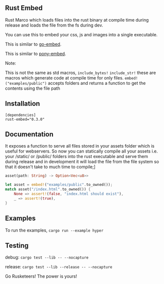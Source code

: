 ## Rust Embed
Rust Marco which loads files into the rust binary at compile time during release and loads the file from the fs during dev.

You can use this to embed your css, js and images into a single executable.

This is similar to [go-embed](https://github.com/pyros2097/go-embed).

This is similar to [pony-embed](https://github.com/pyros2097/pony-embed).

Note:
 
This is not the same as std macros,
`include_bytes!`
`include_str!`
these are macros which generate code at compile time for only files.
`embed!("examples/public")` accepts folders and returns a function to get the contents using the file path

## Installation

```
[dependencies]
rust-embed="0.3.0"
```

## Documentation
It exposes a function to serve all files stored in your assets folder which is useful for webservers. So now you can statically compile all your assets i.e. your /static/ or /public/ folders into the rust executable and serve them during release and in development it will load the file from the file
system so that it doesn't take to much time to compile;]

```rust
asset(path: String) -> Option<Vec<u8>>

let asset = embed!("examples/public".to_owned());
match asset("/index.html".to_owned()) {
    None => assert!(false, "index.html should exist"),
    _ => assert!(true),
}
```

## Examples
To run the examples,
`cargo run --example hyper`

## Testing
debug: `cargo test --lib -- --nocapture`

release: `cargo test --lib --release -- --nocapture`

Go Rusketeers!
The power is yours!
